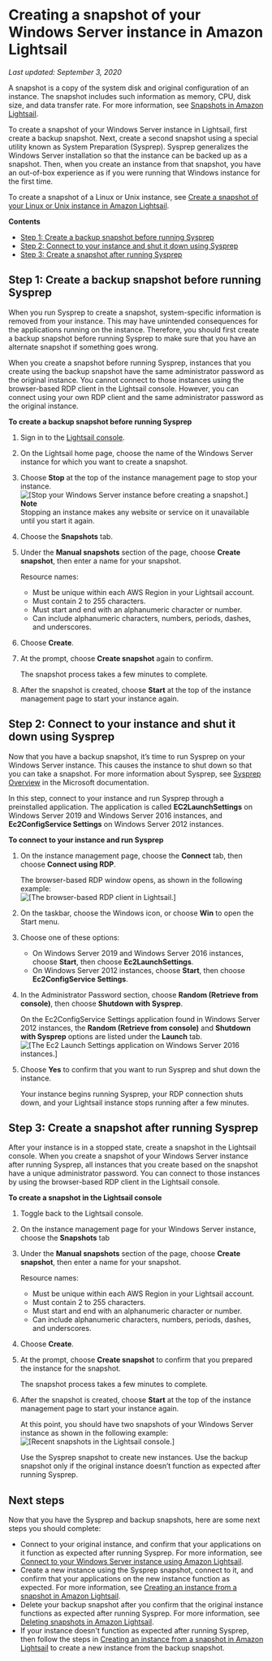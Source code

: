 # Creating a snapshot of your Windows Server instance in Amazon Lightsail<a name="prepare-windows-based-instance-and-create-snapshot"></a>

 *Last updated: September 3, 2020* 

A snapshot is a copy of the system disk and original configuration of an instance\. The snapshot includes such information as memory, CPU, disk size, and data transfer rate\. For more information, see [Snapshots in Amazon Lightsail](understanding-instance-snapshots-in-amazon-lightsail.md)\.

To create a snapshot of your Windows Server instance in Lightsail, first create a backup snapshot\. Next, create a second snapshot using a special utility known as System Preparation \(Sysprep\)\. Sysprep generalizes the Windows Server installation so that the instance can be backed up as a snapshot\. Then, when you create an instance from that snapshot, you have an out\-of\-box experience as if you were running that Windows instance for the first time\.

To create a snapshot of a Linux or Unix instance, see [Create a snapshot of your Linux or Unix instance in Amazon Lightsail](lightsail-how-to-create-a-snapshot-of-your-instance.md)\.

**Contents**
+ [Step 1: Create a backup snapshot before running Sysprep](#lightsail-create-a-backup-snapshot)
+ [Step 2: Connect to your instance and shut it down using Sysprep](#lightsail-connect-and-shutdown-instance-using-sysprep)
+ [Step 3: Create a snapshot after running Sysprep](#lightsail-create-snapshot-after-running-sysprep)

## Step 1: Create a backup snapshot before running Sysprep<a name="lightsail-create-a-backup-snapshot"></a>

When you run Sysprep to create a snapshot, system\-specific information is removed from your instance\. This may have unintended consequences for the applications running on the instance\. Therefore, you should first create a backup snapshot before running Sysprep to make sure that you have an alternate snapshot if something goes wrong\.

When you create a snapshot before running Sysprep, instances that you create using the backup snapshot have the same administrator password as the original instance\. You cannot connect to those instances using the browser\-based RDP client in the Lightsail console\. However, you can connect using your own RDP client and the same administrator password as the original instance\. 

**To create a backup snapshot before running Sysprep**

1. Sign in to the [Lightsail console](https://lightsail.aws.amazon.com/)\.

1. On the Lightsail home page, choose the name of the Windows Server instance for which you want to create a snapshot\.

1. Choose **Stop** at the top of the instance management page to stop your instance\.  
![\[Stop your Windows Server instance before creating a snapshot.\]](https://d9yljz1nd5001.cloudfront.net/en_us/c61ab0669fef62b2778d591e8e619b4d/images/amazon-lightsail-stop-a-windows-instance.png)
**Note**  
Stopping an instance makes any website or service on it unavailable until you start it again\.

1. Choose the **Snapshots** tab\.

1. Under the **Manual snapshots** section of the page, choose **Create snapshot**, then enter a name for your snapshot\.

   Resource names:
   + Must be unique within each AWS Region in your Lightsail account\.
   + Must contain 2 to 255 characters\.
   + Must start and end with an alphanumeric character or number\.
   + Can include alphanumeric characters, numbers, periods, dashes, and underscores\.

1. Choose **Create**\.

1. At the prompt, choose **Create snapshot** again to confirm\.

   The snapshot process takes a few minutes to complete\.

1. After the snapshot is created, choose **Start** at the top of the instance management page to start your instance again\.

## Step 2: Connect to your instance and shut it down using Sysprep<a name="lightsail-connect-and-shutdown-instance-using-sysprep"></a>

Now that you have a backup snapshot, it’s time to run Sysprep on your Windows Server instance\. This causes the instance to shut down so that you can take a snapshot\. For more information about Sysprep, see [Sysprep Overview](https://docs.microsoft.com/en-us/windows-hardware/manufacture/desktop/sysprep--system-preparation--overview) in the Microsoft documentation\.

In this step, connect to your instance and run Sysprep through a preinstalled application\. The application is called **EC2LaunchSettings** on Windows Server 2019 and Windows Server 2016 instances, and **Ec2ConfigService Settings** on Windows Server 2012 instances\.

**To connect to your instance and run Sysprep**

1. On the instance management page, choose the **Connect** tab, then choose **Connect using RDP**\.

   The browser\-based RDP window opens, as shown in the following example:  
![\[The browser-based RDP client in Lightsail.\]](https://d9yljz1nd5001.cloudfront.net/en_us/c61ab0669fef62b2778d591e8e619b4d/images/amazon-lightsail-web-based-rdp-client.png)

1. On the taskbar, choose the Windows icon, or choose **Win** to open the Start menu\.

1. Choose one of these options:
   + On Windows Server 2019 and Windows Server 2016 instances, choose **Start**, then choose **Ec2LaunchSettings**\.
   + On Windows Server 2012 instances, choose **Start**, then choose **Ec2ConfigService Settings**\.

1. In the Administrator Password section, choose **Random \(Retrieve from console\)**, then choose **Shutdown with Sysprep**\.

   On the Ec2ConfigService Settings application found in Windows Server 2012 instances, the **Random \(Retrieve from console\)** and **Shutdown with Sysprep** options are listed under the **Launch** tab\.  
![\[The Ec2 Launch Settings application on Windows Server 2016 instances.\]](https://d9yljz1nd5001.cloudfront.net/en_us/c61ab0669fef62b2778d591e8e619b4d/images/amazon-lightsail-ec2launchsettings.png)

1. Choose **Yes** to confirm that you want to run Sysprep and shut down the instance\.

   Your instance begins running Sysprep, your RDP connection shuts down, and your Lightsail instance stops running after a few minutes\.

## Step 3: Create a snapshot after running Sysprep<a name="lightsail-create-snapshot-after-running-sysprep"></a>

After your instance is in a stopped state, create a snapshot in the Lightsail console\. When you create a snapshot of your Windows Server instance after running Sysprep, all instances that you create based on the snapshot have a unique administrator password\. You can connect to those instances by using the browser\-based RDP client in the Lightsail console\.

**To create a snapshot in the Lightsail console**

1. Toggle back to the Lightsail console\.

1. On the instance management page for your Windows Server instance, choose the **Snapshots** tab

1. Under the **Manual snapshots** section of the page, choose **Create snapshot**, then enter a name for your snapshot\.

   Resource names:
   + Must be unique within each AWS Region in your Lightsail account\.
   + Must contain 2 to 255 characters\.
   + Must start and end with an alphanumeric character or number\.
   + Can include alphanumeric characters, numbers, periods, dashes, and underscores\.

1. Choose **Create**\.

1. At the prompt, choose **Create snapshot** to confirm that you prepared the instance for the snapshot\.

   The snapshot process takes a few minutes to complete\.

1. After the snapshot is created, choose **Start** at the top of the instance management page to start your instance again\.

   At this point, you should have two snapshots of your Windows Server instance as shown in the following example:  
![\[Recent snapshots in the Lightsail console.\]](https://d9yljz1nd5001.cloudfront.net/en_us/c61ab0669fef62b2778d591e8e619b4d/images/amazon-lightsail-recent-windows-snapshots.png)

   Use the Sysprep snapshot to create new instances\. Use the backup snapshot only if the original instance doesn’t function as expected after running Sysprep\.

## Next steps<a name="windows-snapshot-next-steps"></a>

Now that you have the Sysprep and backup snapshots, here are some next steps you should complete:
+ Connect to your original instance, and confirm that your applications on it function as expected after running Sysprep\. For more information, see [Connect to your Windows Server instance using Amazon Lightsail](connect-to-your-windows-based-instance-using-amazon-lightsail.md)\.
+ Create a new instance using the Sysprep snapshot, connect to it, and confirm that your applications on the new instance function as expected\. For more information, see [Creating an instance from a snapshot in Amazon Lightsail](lightsail-how-to-create-instance-from-snapshot.md)\.
+ Delete your backup snapshot after you confirm that the original instance functions as expected after running Sysprep\. For more information, see [Deleting snapshots in Amazon Lightsail](amazon-lightsail-deleting-snapshots.md)\.
+ If your instance doesn't function as expected after running Sysprep, then follow the steps in [Creating an instance from a snapshot in Amazon Lightsail](lightsail-how-to-create-instance-from-snapshot.md) to create a new instance from the backup snapshot\.